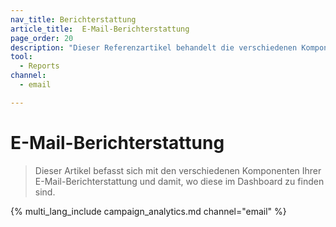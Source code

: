 ```yaml
---
nav_title: Berichterstattung
article_title:  E-Mail-Berichterstattung
page_order: 20
description: "Dieser Referenzartikel behandelt die verschiedenen Komponenten der E-Mail-Berichterstattung und wo sie im Dashboard zu finden sind."
tool:
  - Reports
channel:
  - email

---
```


# E-Mail-Berichterstattung

> Dieser Artikel befasst sich mit den verschiedenen Komponenten Ihrer E-Mail-Berichterstattung und damit, wo diese im Dashboard zu finden sind.

{% multi_lang_include campaign_analytics.md channel="email" %}

